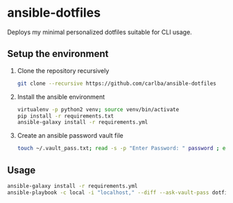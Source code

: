 ansible-dotfiles
================

Deploys my minimal personalized dotfiles suitable for CLI usage.

Setup the environment
---------------------

1. Clone the repository recursively
   ```bash
   git clone --recursive https://github.com/carlba/ansible-dotfiles
   ```

2. Install the ansible environment
   ```bash
   virtualenv -p python2 venv; source venv/bin/activate
   pip install -r requirements.txt
   ansible-galaxy install -r requirements.yml
   ```
3. Create an ansible password vault file  
   ```bash
   touch ~/.vault_pass.txt; read -s -p "Enter Password: " password ; echo -n $password > ~/.vault_pass.txt
   ``` 
   
Usage
-----

``` bash
ansible-galaxy install -r requirements.yml
ansible-playbook -c local -i "localhost," --diff --ask-vault-pass dotfiles.yml
```
